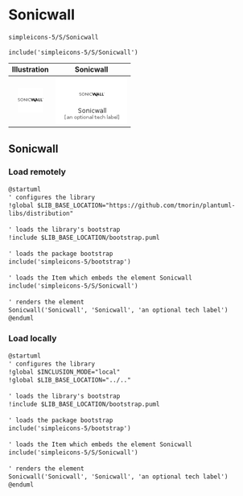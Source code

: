 # Sonicwall


```text
simpleicons-5/S/Sonicwall
```

```text
include('simpleicons-5/S/Sonicwall')
```



| Illustration | Sonicwall |
| :---: | :---: |
| ![illustration for Illustration](../../simpleicons-5/S/Sonicwall.png) | ![illustration for Sonicwall](../../simpleicons-5/S/Sonicwall.Local.png) |




## Sonicwall

### Load remotely
```plantuml
@startuml
' configures the library
!global $LIB_BASE_LOCATION="https://github.com/tmorin/plantuml-libs/distribution"

' loads the library's bootstrap
!include $LIB_BASE_LOCATION/bootstrap.puml

' loads the package bootstrap
include('simpleicons-5/bootstrap')

' loads the Item which embeds the element Sonicwall
include('simpleicons-5/S/Sonicwall')

' renders the element
Sonicwall('Sonicwall', 'Sonicwall', 'an optional tech label')
@enduml
```

### Load locally
```plantuml
@startuml
' configures the library
!global $INCLUSION_MODE="local"
!global $LIB_BASE_LOCATION="../.."

' loads the library's bootstrap
!include $LIB_BASE_LOCATION/bootstrap.puml

' loads the package bootstrap
include('simpleicons-5/bootstrap')

' loads the Item which embeds the element Sonicwall
include('simpleicons-5/S/Sonicwall')

' renders the element
Sonicwall('Sonicwall', 'Sonicwall', 'an optional tech label')
@enduml
```

